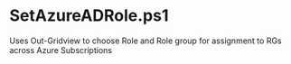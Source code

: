 # SetAzureADRole.ps1

Uses Out-Gridview to choose Role and Role group for assignment to RGs across Azure Subscriptions